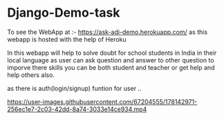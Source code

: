 # Django-Demo-task

To see the WebApp at :- https://ask-adi-demo.herokuapp.com/
as this webapp is hosted with the help of Heroku

In this webapp will help to solve doubt for school students in India in their local language
as user can ask question and answer to other question to imporve there skills
you can be both student and teacher or get help and help others also.

as there is auth(login/signup) funtion for  user  ..


https://user-images.githubusercontent.com/67204555/178142971-256ec1e7-2c03-42dd-8a74-3033e14ce934.mp4

